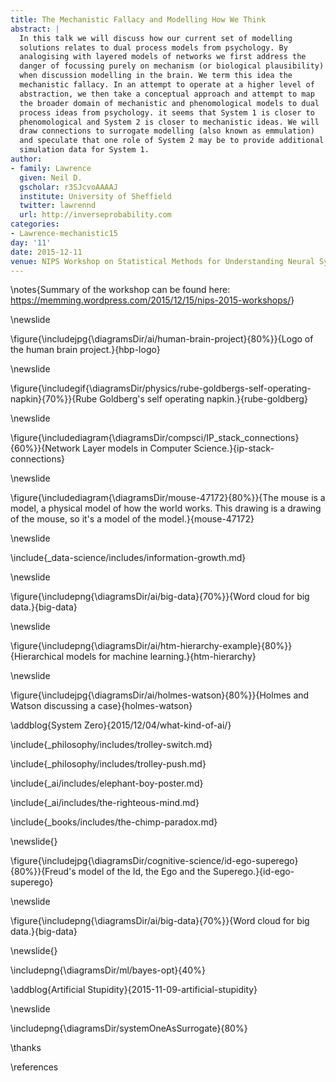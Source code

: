 ```yaml
---
title: The Mechanistic Fallacy and Modelling How We Think
abstract: |
  In this talk we will discuss how our current set of modelling
  solutions relates to dual process models from psychology. By
  analogising with layered models of networks we first address the
  danger of focussing purely on mechanism (or biological plausibility)
  when discussion modelling in the brain. We term this idea the
  mechanistic fallacy. In an attempt to operate at a higher level of
  abstraction, we then take a conceptual approach and attempt to map
  the broader domain of mechanistic and phenomological models to dual
  process ideas from psychology. it seems that System 1 is closer to
  phenomological and System 2 is closer to mechanistic ideas. We will
  draw connections to surrogate modelling (also known as emmulation)
  and speculate that one role of System 2 may be to provide additional
  simulation data for System 1.
author:
- family: Lawrence
  given: Neil D.
  gscholar: r3SJcvoAAAAJ
  institute: University of Sheffield
  twitter: lawrennd
  url: http://inverseprobability.com
categories:
- Lawrence-mechanistic15
day: '11'
date: 2015-12-11
venue: NIPS Workshop on Statistical Methods for Understanding Neural Systems
---
```




\notes{Summary of the workshop can be found here: <https://memming.wordpress.com/2015/12/15/nips-2015-workshops/>}

\newslide

\figure{\includejpg{\diagramsDir/ai/human-brain-project}{80%}}{Logo of the human brain project.}{hbp-logo}

\newslide

\figure{\includegif{\diagramsDir/physics/rube-goldbergs-self-operating-napkin}{70%}}{Rube Goldberg's self operating napkin.}{rube-goldberg}

\newslide

\figure{\includediagram{\diagramsDir/compsci/IP_stack_connections}{60%}}{Network Layer models in Computer Science.}{ip-stack-connections}


\newslide

\figure{\includediagram{\diagramsDir/mouse-47172}{80%}}{The mouse is a model, a physical model of how the world works. This drawing is a drawing of the mouse, so it's a model of the model.}{mouse-47172}

\newslide

\include{_data-science/includes/information-growth.md}

\newslide

\figure{\includepng{\diagramsDir/ai/big-data}{70%}}{Word cloud for big data.}{big-data}

\newslide

\figure{\includepng{\diagramsDir/ai/htm-hierarchy-example}{80%}}{Hierarchical models for machine learning.}{htm-hierarchy}

\newslide

\figure{\includejpg{\diagramsDir/ai/holmes-watson}{80%}}{Holmes and Watson discussing a case}{holmes-watson}

\addblog{System Zero}{2015/12/04/what-kind-of-ai/}

\include{_philosophy/includes/trolley-switch.md}

\include{_philosophy/includes/trolley-push.md}

\include{_ai/includes/elephant-boy-poster.md}

\include{_ai/includes/the-righteous-mind.md}

\include{_books/includes/the-chimp-paradox.md}

\newslide{}

\figure{\includejpg{\diagramsDir/cognitive-science/id-ego-superego}{80%}}{Freud's model of the Id, the Ego and the Superego.}{id-ego-superego}


\newslide

\figure{\includepng{\diagramsDir/ai/big-data}{70%}}{Word cloud for big data.}{big-data}

\newslide{}

\includepng{\diagramsDir/ml/bayes-opt}{40%}

\addblog{Artificial Stupidity}{2015-11-09-artificial-stupidity}

\newslide

\includepng{\diagramsDir/systemOneAsSurrogate}{80%}

\thanks

\references

